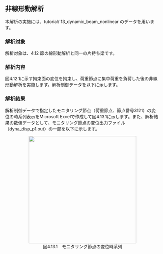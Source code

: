 ##  非線形動解析

本解析の実施には、tutorial/ 13\_dynamic\_beam\_nonlinear のデータを用います。

### 解析対象

解析対象は、4.12 節の線形動解析と同一の片持ち梁です。

### 解析内容

図4.12.1に示す拘束面の変位を拘束し、荷重節点に集中荷重を負荷した後の非線形動解析を実施します。解析制御データを以下に示します。

### 解析結果

解析制御データで指定したモニタリング節点（荷重節点、節点番号3121）の変位の時系列表示をMicrosoft
Excelで作成して図4.13.1に示します。また、解析結果の数値データとして、モニタリング節点の変位出力ファイル（dyna\_disp\_p1.out）の一部を以下に示します。

<div style="text-align: center;">
<img src="../fig/image27.png" width="350px"><br>
図4.13.1　モニタリング節点の変位時系列
</div>

